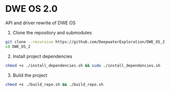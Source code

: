 # DWE OS 2.0

API and driver rewrite of DWE OS

1. Clone the repository and submodules

```sh
git clone --recursive https://github.com/DeepwaterExploration/DWE_OS_2.git
cd DWE_OS_2
```

2. Install project dependencies

```sh
chmod +x ./install_dependencies.sh && sudo ./install_dependencies.sh

```

3. Build the project

```sh
chmod +x ./build_repo.sh && ./build_repo.sh
```
